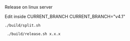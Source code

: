 Release on linux server

Edit inside CURRENT_BRANCH
CURRENT_BRANCH="v4.1"

```ssh
./build/split.sh
```

```ssh
 ./build/release.sh x.x.x
```

